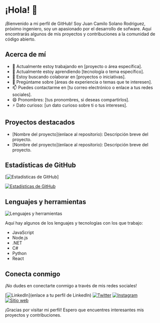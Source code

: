 # ¡Hola! 👋

¡Bienvenido a mi perfil de GitHub! Soy Juan Camilo Solano Rodriguez, próximo ingeniero, soy un apasionado por el desarrollo de sofware. Aquí encontrarás algunos de mis proyectos y contribuciones a la comunidad de código abierto.

## Acerca de mí
- 🔭 Actualmente estoy trabajando en [proyecto o área específica].
- 🌱 Actualmente estoy aprendiendo [tecnología o tema específico].
- 👯 Estoy buscando colaborar en [proyectos o iniciativas].
- 💬 Pregúntame sobre [áreas de experiencia o temas que te interesen].
- 📫 Puedes contactarme en [tu correo electrónico o enlace a tus redes sociales].
- 😄 Pronombres: [tus pronombres, si deseas compartirlos].
- ⚡ Dato curioso: [un dato curioso sobre ti o tus intereses].

## Proyectos destacados
- [Nombre del proyecto](enlace al repositorio): Descripción breve del proyecto.
- [Nombre del proyecto](enlace al repositorio): Descripción breve del proyecto.

## Estadísticas de GitHub
[![Estadísticas de GitHub](https://github-readme-stats.vercel.app/api?username=Camilocsr&show_icons=true&theme=radical)]

[![Estadísticas de GitHub](https://github-readme-stats.vercel.app/api?username=Camilocsr&show_icons=true&theme=radical)](https://github.com/Camilocsr)


## Lenguajes y herramientas
![Lenguajes y herramientas](https://github-readme-stats.vercel.app/api/top-langs/?username=Camilocsr&layout=compact&theme=radical)

Aquí hay algunos de los lenguajes y tecnologías con los que trabajo:

- JavaScript
- Node.js
- .NET
- C#
- Python
- React

## Conecta conmigo
¡No dudes en conectarte conmigo a través de mis redes sociales!

[![LinkedIn](https://img.shields.io/badge/LinkedIn-tu_usuario-blue)](enlace a tu perfil de LinkedIn)
[![Twitter](https://img.shields.io/badge/Facebook-camilosolanorodriguez-blue)](https://www.facebook.com/profile.php/?id=100023768829242)
[![Instagram](https://img.shields.io/badge/Instagram-camilosolanoro-purple)](https://www.instagram.com/camilosolanoro)
[![Sitio web](https://img.shields.io/badge/portafolio.com-red)](https://camilocsr.github.io/portafolio/index.html#portafolio)

¡Gracias por visitar mi perfil! Espero que encuentres interesantes mis proyectos y contribuciones.
